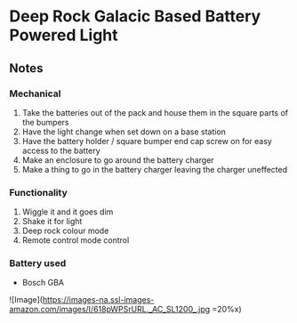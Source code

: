 # Deep Rock Galacic Based Battery Powered Light

## Notes
### Mechanical
1. Take the batteries out of the pack and house them in the square parts of the bumpers
2. Have the light change when set down on a base station
3. Have the battery holder / square bumper end cap screw on for easy access to the battery
4. Make an enclosure to go around the battery charger
5. Make a thing to go in the battery charger leaving the charger uneffected

### Functionality
1. Wiggle it and it goes dim
2. Shake it for light
3. Deep rock colour mode
4. Remote control mode control


### Battery used
* Bosch GBA

![Image](https://images-na.ssl-images-amazon.com/images/I/618pWPSrURL._AC_SL1200_.jpg =20%x)
